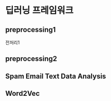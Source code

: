 # 딥러닝 프레임워크 
## preprocessing1
전처리1
## preprocessing2
## Spam Email Text Data Analysis
## Word2Vec

